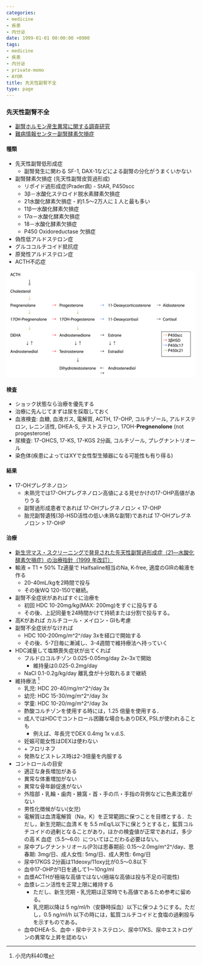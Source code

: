 ```yaml
---
categories:
- medicine
- 疾患
- 内分泌
date: 1999-01-01 00:00:00 +0900
tags:
- medicine
- 疾患
- 内分泌
- private-memo
- AYOR
title: 先天性副腎不全
type: page
---
```


### 先天性副腎不全

- [副腎ホルモン産生異常に関する調査研究](http://www.pediatric-world.com/asahikawa/fukujin/index.html)
- [難病情報センター副腎酵素欠損症](http://www.nanbyou.or.jp/entry/328)

#### 種類

- 先天性副腎低形成症
  - 副腎発生に関わる SF-1, DAX-1などによる副腎の分化がうまくいかない
- 副腎酵素欠損症 (先天性副腎皮質過形成)
  - リポイド過形成症(Prader病) - StAR, P450scc
  - 3β－水酸化ステロイド脱水素酵素欠損症
  - 21水酸化酵素欠損症 - 約1.5～2万人に１人と最も多い
  - 11β一水酸化酵素欠損症
  - 17α－水酸化酵素欠損症
  - 18－水酸化酵素欠損症
  - P450 Oxidoreductase 欠損症
- 偽性低アルドステロン症
- グルココルチコイド抵抗症
- 原発性アルドステロン症
- ACTH不応症

![](/medicine/adrenal_steroid.png)

#### 検査

- ショック状態なら治療を優先する
- 治療に先んじてまずは尿を採取しておく
- 血液検査: 血糖, 血液ガス, 電解質, ACTH, 17-OHP, コルチゾール,
    アルドステロン, レニン活性, DHEA-S, テストステロン,
    17OH-**Pregnenolone** (not progesterone)
- 尿検査: 17-OHCS, 17-KS, 17-KGS 2分画, コルチゾール,
    プレグナントリオール
- 染色体(疾患によってはXYで女性型生殖器になる可能性も有り得る)

#### 結果

- 17-OHプレグネノロン
  - 未熟児では17-OHプレグネノロン高値による見せかけの17-OHP高値がありうる
  - 副腎過形成患者であれば 17-OHプレグネノロン \< 17-OHP
  - 胎児副腎遺残(3β-HSD活性の低い未熟な副腎)であれば
        17-OHプレグネノロン \> 17-OHP

#### 治療

- [新生児マス・スクリーニングで発見された先天性副腎過形成症（21―水酸化酵素欠損症）の治療指針（1999
    年改訂）](http://jspe.umin.jp/gak_dl/guide103060698.pdf)
- 輸液 = T1 + 50% Tz適量で Halfsaline相当のNa, K-free,
    適度のGIRの輸液を作る
  - 20-40mL/kgを2時間で投与
  - その後WQ 120-150で継続。
- 副腎不全症状があればすぐに治療を
  - 初回 HDC 10-20mg/kg(MAX: 200mg)をすぐに投与する
  - その後、上記同量を24時間かけて持続または分割で投与する。
- 高Kがあれば カルチコール・メイロン・GIも考慮
- 副腎不全症状がなければ
  - HDC 100-200mg/m^2^/day 3xを経口で開始する
  - その後、5-7日毎に漸減し、3-4週間で維持療法へ持っていく
- HDC減量して塩類喪失症状が出てくれば
  - フルドロコルチゾン 0.025-0.05mg/day 2x-3xで開始
    - 維持量は0.025-0.2mg/day
  - NaCl 0.1-0.2g/kg/day 離乳食が十分取れるまで継続
- 維持療法 [^1]
  - 乳児: HDC 20-40/mg/m^2^/day 3x
  - 幼児: HDC 15-30/mg/m^2^/day 3x
  - 学童: HDC 10-20/mg/m^2^/day 3x
  - 酢酸コルチゾンを使用する時には，1.25 倍量を使用する．
  - 成人ではHDCでコントロール困難な場合もありDEX,
        PSLが使われることも
    - 例えば、年長児でDEX 0.4mg 1x v.d.S.
  - 妊娠可能女性はDEXは使わない
  - \+ フロリネフ
  - 発熱などストレス時は2-3倍量を内服する
- コントロールの目安
  - 適正な身長増加がある
  - 異常な体重増加がない
  - 異常な骨年齢促進がない
  - 外陰部・乳輪・歯肉・腋窩・首・手の爪・手指の背側などに色素沈着がない
  - 男性化徴候がない(女児)
  - 電解質は血清電解質（Na，K）を正常範囲に保つことを目標とする．ただし，新生児期に血清
        K を 5.5
        mEq/L以下に保とうとすると，鉱質コルチコイドの過剰となることがあり，ほかの検査値が正常であれば，多少の高
        K 血症（5.5～6.0）についてはこだわる必要はない。
  - 尿中プレグナントリオール(P3)は思春期前:
        0.15～2.0mg/m^2^/day、思春期: 3mg/日、成人女性:
        5mg/日、成人男性: 6mg/日
  - 尿中17KGS 2分画は11deoxy/11oxy比が0.5～0.8以下
  - 血中17-OHPが1日を通して1～10ng/ml
  - 血漿ACTHが極端な高値ではない(極端な高値は投与不足の可能性)
  - 血漿レニン活性を正常上限に維持する
    - ただし、新生児期・乳児期は正常時でも高値であるため参考に留める。
    - 乳児期以降は 5
            ng/ml/h（安静時採血）以下に保つようにする。ただし，0.5
            ng/ml/h
            以下の時には，鉱質コルチコイドと食塩の過剰投与を示すものである。
  - 血中DHEA-S、血中・尿中テストステロン、尿中17KS、尿中エストロゲンの異常な上昇を認めない

[^1]: 小児内科40増
